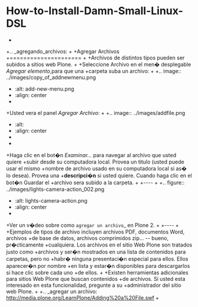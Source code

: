# How-to-Install-Damn-Small-Linux-DSL
+
 +.. _agregando_archivos:
 +
 +Agregar Archivos
 +=====================
 +
 +Archivos de distintos tipos pueden ser subidos a sitios web Plone.
 +
 +Seleccione Archivo en el men� desplegable *Agregar elemento*,para que una
 +carpeta suba un archivo:
 +
 +.. image:: ../images/copy_of_addnewmenu.png
 +  :alt: add-new-menu.png
 +  :align: center
 +
 +Usted vera el panel *Agregar Archivo*:
 +
 +.. image:: ../images/addfile.png
 +  :alt:
 +  :align: center
 +
 +
 +Haga clic en el bot�n *Examinar...* para navegar al archivo que usted quiere
 +subir desde su computadora local. Provea un titulo (usted puede usar el mismo
 +nombre de archivo usado en su computadora local si as� lo desea). Provea una
 +**descripci�n** si usted quiere. Cuando haga clic en el bot�n Guardar el
 +archivo sera subido a la carpeta.
 +
 +----
 +
 +.. figure:: ../images/lights-camera-action_002.png
 +    :alt: lights-camera-action.png
 +    :align: center
 +
 +Ver un v�deo sobre como `agregar un archivo`_ en Plone 2.
 +
 +----
 +
 +Ejemplos de tipos de archivo incluyen archivos PDF, documentos Word, archivos
 +de base de datos, archivos comprimidos zip... -- bueno, pr�cticamente
 +cualquiera.  Los archivos en el sitio Web Plone son tratados justo como
 +archivos y ser�n mostrados en una lista de contenidos para carpetas, pero no
 +habr� ninguna presentaci�n especial para ellos. Ellos aparecer�n por nombre
 +en lista y estar�n disponibles para descargarlos si hace clic sobre cada uno
 +de ellos.
 +
 +Existen herramientas adicionales para sitios Web Plone que buscan contenidos
 +de archivos. Si usted esta interesado en esta funcionalidad, pregunte a su
 +administrador del sitio web Plone.
 +
 +.. _agregar un archivo: http://media.plone.org/LearnPlone/Adding%20a%20File.swf
 +
